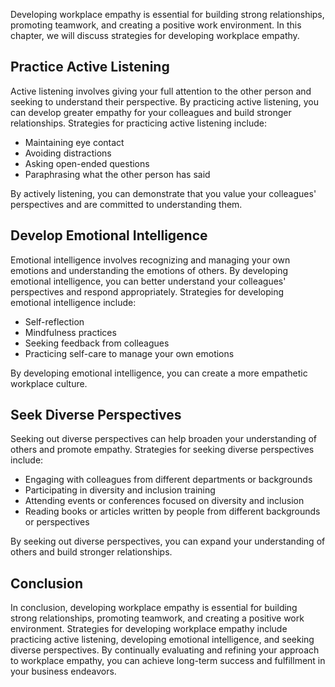 
Developing workplace empathy is essential for building strong relationships, promoting teamwork, and creating a positive work environment. In this chapter, we will discuss strategies for developing workplace empathy.

Practice Active Listening
-------------------------

Active listening involves giving your full attention to the other person and seeking to understand their perspective. By practicing active listening, you can develop greater empathy for your colleagues and build stronger relationships. Strategies for practicing active listening include:

* Maintaining eye contact
* Avoiding distractions
* Asking open-ended questions
* Paraphrasing what the other person has said

By actively listening, you can demonstrate that you value your colleagues' perspectives and are committed to understanding them.

Develop Emotional Intelligence
------------------------------

Emotional intelligence involves recognizing and managing your own emotions and understanding the emotions of others. By developing emotional intelligence, you can better understand your colleagues' perspectives and respond appropriately. Strategies for developing emotional intelligence include:

* Self-reflection
* Mindfulness practices
* Seeking feedback from colleagues
* Practicing self-care to manage your own emotions

By developing emotional intelligence, you can create a more empathetic workplace culture.

Seek Diverse Perspectives
-------------------------

Seeking out diverse perspectives can help broaden your understanding of others and promote empathy. Strategies for seeking diverse perspectives include:

* Engaging with colleagues from different departments or backgrounds
* Participating in diversity and inclusion training
* Attending events or conferences focused on diversity and inclusion
* Reading books or articles written by people from different backgrounds or perspectives

By seeking out diverse perspectives, you can expand your understanding of others and build stronger relationships.

Conclusion
----------

In conclusion, developing workplace empathy is essential for building strong relationships, promoting teamwork, and creating a positive work environment. Strategies for developing workplace empathy include practicing active listening, developing emotional intelligence, and seeking diverse perspectives. By continually evaluating and refining your approach to workplace empathy, you can achieve long-term success and fulfillment in your business endeavors.
